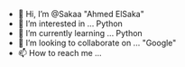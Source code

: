 - 👋 Hi, I’m @Sakaa "Ahmed ElSaka"
- 👀 I’m interested in ... Python
- 🌱 I’m currently learning ... Python
- 💞️ I’m looking to collaborate on ... "Google"
- 📫 How to reach me ... 
